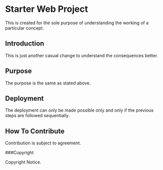 # Starter Web Project

This is created for the sole purpose of understanding the working of a particular concept.

## Introduction

This is just another casual change to understand the consequences better.

## Purpose

The purpose is the same as stated above.

## Deployment

The deployment can only be made possible only and only if the previous steps are followed sequentially.

## How To Contribute

Contribution is subject to agreement.

###Copyright

Copyright Notice.
